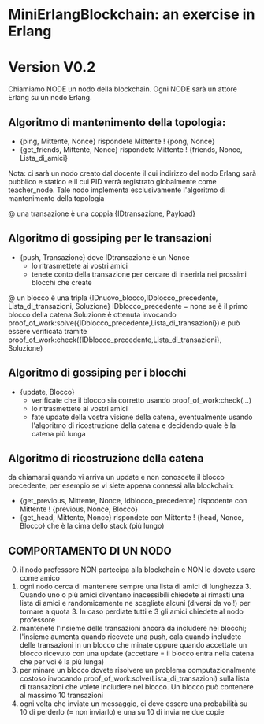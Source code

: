 MiniErlangBlockchain: an exercise in Erlang
===========================================

Version V0.2
==============

Chiamiamo NODE un nodo della blockchain.
Ogni NODE sarà un attore Erlang su un nodo Erlang.

## Algoritmo di mantenimento della topologia:
 - {ping, Mittente, Nonce}
   rispondete Mittente ! {pong, Nonce}
 - {get_friends, Mittente, Nonce}
   rispondete Mittente ! {friends, Nonce, Lista_di_amici} 

 Nota: ci sarà un nodo creato dal docente il cui indirizzo del nodo
       Erlang sarà pubblico e statico e il cui PID verrà registrato
       globalmente come teacher_node. Tale nodo implementa
       esclusivamente l'algoritmo di mantenimento della topologia

@ una transazione è una coppia {IDtransazione, Payload}

## Algoritmo di gossiping per le transazioni
 - {push, Transazione}  dove IDtransazione è un Nonce
   * lo ritrasmettete ai vostri amici
   * tenete conto della transazione per cercare di inserirla nei
     prossimi blocchi che create

@ un blocco è una tripla {IDnuovo_blocco,IDblocco_precedente, Lista_di_transazioni, Soluzione}
  IDblocco_precedente = none  se è il primo blocco della catena
  Soluzione è ottenuta invocando proof_of_work:solve({IDblocco_precedente,Lista_di_transazioni}) e può essere
  verificata tramite proof_of_work:check({IDblocco_precedente,Lista_di_transazioni}, Soluzione)

## Algoritmo di gossiping per i blocchi
 - {update, Blocco}
   * verificate che il blocco sia corretto usando proof_of_work:check(...)
   * lo ritrasmettete ai vostri amici
   * fate update della vostra visione della catena, eventualmente usando
     l'algoritmo di ricostruzione della catena e decidendo quale è la catena
     più lunga

## Algoritmo di ricostruzione della catena
  da chiamarsi quando vi arriva un update e non conoscete il blocco precedente, per esempio se vi siete
  appena connessi alla blockchain:
 - {get_previous, Mittente, Nonce, Idblocco_precedente}
   rispodente con  Mittente ! {previous, Nonce, Blocco}
 - {get_head, Mittente, Nonce}
   rispondete con Mittente ! {head, Nonce, Blocco} che è la cima dello stack (più
   lungo)


## COMPORTAMENTO DI UN NODO

0. il nodo professore NON partecipa alla blockchain e NON lo dovete
   usare come amico
1. ogni nodo cerca di mantenere sempre una lista di amici
   di lunghezza 3. Quando uno o più amici diventano inacessibili
   chiedete ai rimasti una lista di amici e randomicamente ne
   scegliete alcuni (diversi da voi!) per tornare a quota 3. In caso perdiate
   tutti e 3 gli amici chiedete al nodo professore
2. mantenete l'insieme delle transazioni ancora da includere nei blocchi;
   l'insieme aumenta quando ricevete una push, cala quando includete delle
   transazioni in un blocco che minate oppure quando accettate un blocco
   ricevuto con una update (accettare = il blocco entra nella catena che per voi
   è la più lunga)
3. per minare un blocco dovete risolvere un problema computazionalmente costoso
   invocando proof_of_work:solve(Lista_di_transazioni) sulla lista di transazioni
   che volete includere nel blocco.
   Un blocco può contenere al massimo 10 transazioni
4. ogni volta che inviate un messaggio, ci deve essere una probabilità su 10
   di perderlo (= non inviarlo) e una su 10 di inviarne due copie
